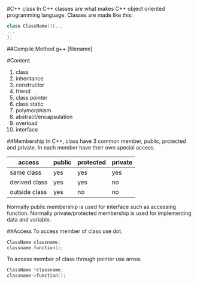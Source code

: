 #C++ class
In C++ classes are what makes C++ object oriented programming language.
Classes are made like this:
```c++
class ClassName(){...
...
};
```
##Compile Method
g++ [filename]

#Content
1. class
2. inheritance
3. constructor
4. friend
5. class pointer
6. class static
7. polymorphism
8. abstract/encapsulation
9. overload
10. interface

##Membership
In C++, class have 3 common member, public, protected and private.
In each member have their own special access.

access|public|protected|private
------|------|---------|-------
same class|yes|yes|yes
derived class|yes|yes|no
outside class|yes|no|no

Normally public membership is used for interface such as accessing function.
Normally private/protected membership is used for implementing data and variable.

##Access
To access member of class use dot.
```c++
ClassName classname;
classname.function();
```
To access member of class through pointer use arrow.
```c++
ClassName *classname;
classname->function();
```
